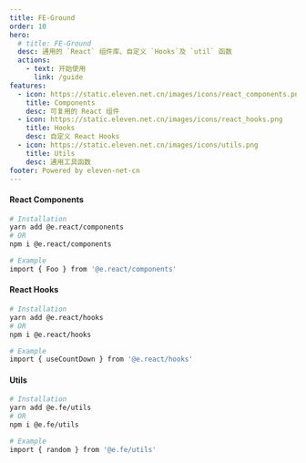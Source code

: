 ```yaml
---
title: FE-Ground
order: 10
hero:
  # title: FE-Ground
  desc: 通用的 `React` 组件库、自定义 `Hooks`及 `util` 函数
  actions:
    - text: 开始使用
      link: /guide
features:
  - icon: https://static.eleven.net.cn/images/icons/react_components.png
    title: Components
    desc: 可复用的 React 组件
  - icon: https://static.eleven.net.cn/images/icons/react_hooks.png
    title: Hooks
    desc: 自定义 React Hooks
  - icon: https://static.eleven.net.cn/images/icons/utils.png
    title: Utils
    desc: 通用工具函数
footer: Powered by eleven-net-cn
---
```


#### React Components

```bash
# Installation
yarn add @e.react/components
# OR
npm i @e.react/components

# Example
import { Foo } from '@e.react/components'
```

#### React Hooks

```bash
# Installation
yarn add @e.react/hooks
# OR
npm i @e.react/hooks

# Example
import { useCountDown } from '@e.react/hooks'
```

#### Utils

```bash
# Installation
yarn add @e.fe/utils
# OR
npm i @e.fe/utils

# Example
import { random } from '@e.fe/utils'
```
